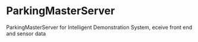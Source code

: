 # ParkingMasterServer
ParkingMasterServer for Intelligent Demonstration System, eceive front end and sensor data 
